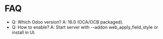 # FAQ

- Q: Which Odoo version? A: 16.0 (OCA/OCB packaged).
- Q: How to enable? A: Start server with --addon web_apply_field_style or install in UI.
